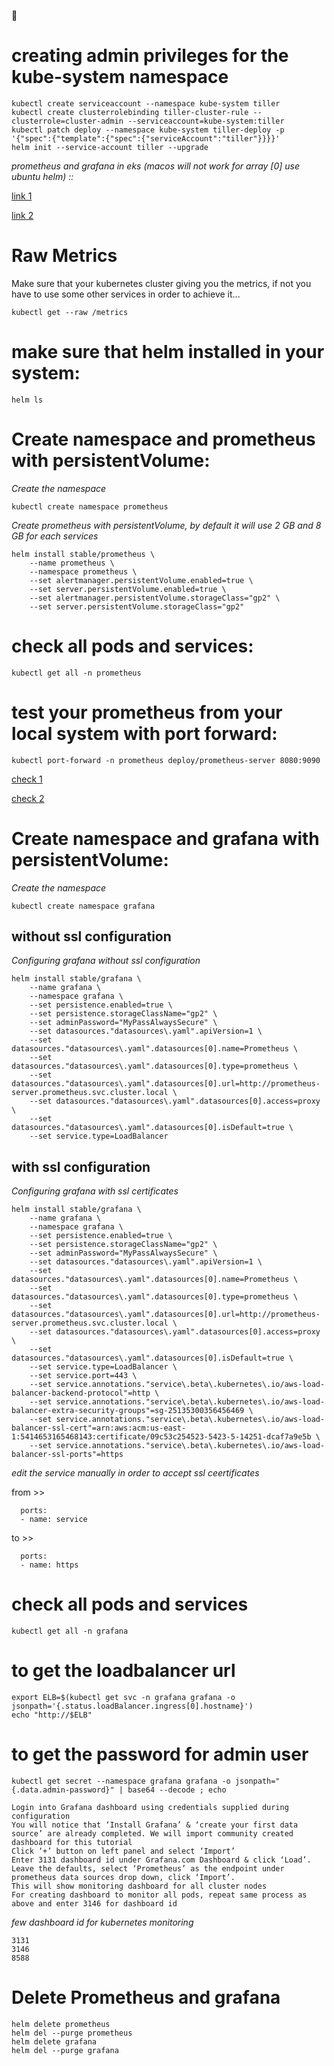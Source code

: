 :lipstick:
# creating admin privileges for the kube-system namespace
```
kubectl create serviceaccount --namespace kube-system tiller
kubectl create clusterrolebinding tiller-cluster-rule --clusterrole=cluster-admin --serviceaccount=kube-system:tiller
kubectl patch deploy --namespace kube-system tiller-deploy -p '{"spec":{"template":{"spec":{"serviceAccount":"tiller"}}}}'      
helm init --service-account tiller --upgrade
```

*prometheus and grafana in eks (macos will not work for array [0] use ubuntu helm) ::*

[link 1](https://eksworkshop.com/monitoring/cleanup/)

[link 2](https://docs.aws.amazon.com/eks/latest/userguide/prometheus.html)


# Raw Metrics
Make sure that your kubernetes cluster giving you the metrics, if not you have to use some other services in order to achieve it...
```
kubectl get --raw /metrics
```

# make sure that helm installed in your system:
```
helm ls
```

# Create namespace and prometheus with persistentVolume:
*Create the namespace*

```
kubectl create namespace prometheus
```

*Create prometheus with persistentVolume, by default it will use 2 GB and 8 GB for each services*
```
helm install stable/prometheus \
    --name prometheus \
    --namespace prometheus \
    --set alertmanager.persistentVolume.enabled=true \
    --set server.persistentVolume.enabled=true \
    --set alertmanager.persistentVolume.storageClass="gp2" \
    --set server.persistentVolume.storageClass="gp2"
```

# check all pods and services:
```
kubectl get all -n prometheus
```

# test your prometheus from your local system with port forward:
```
kubectl port-forward -n prometheus deploy/prometheus-server 8080:9090
```

[check 1](http://127.0.0.1:8080/)

[check 2](http://127.0.0.1:8080/targets)



# Create namespace and grafana with persistentVolume:
*Create the namespace*
```
kubectl create namespace grafana
```

## without ssl configuration
*Configuring grafana without ssl configuration*

```
helm install stable/grafana \
    --name grafana \
    --namespace grafana \
    --set persistence.enabled=true \
    --set persistence.storageClassName="gp2" \
    --set adminPassword="MyPassAlwaysSecure" \
    --set datasources."datasources\.yaml".apiVersion=1 \
    --set datasources."datasources\.yaml".datasources[0].name=Prometheus \
    --set datasources."datasources\.yaml".datasources[0].type=prometheus \
    --set datasources."datasources\.yaml".datasources[0].url=http://prometheus-server.prometheus.svc.cluster.local \
    --set datasources."datasources\.yaml".datasources[0].access=proxy \
    --set datasources."datasources\.yaml".datasources[0].isDefault=true \
    --set service.type=LoadBalancer
```

## with ssl configuration
*Configuring grafana with ssl certificates*

```
helm install stable/grafana \
    --name grafana \
    --namespace grafana \
    --set persistence.enabled=true \
    --set persistence.storageClassName="gp2" \
    --set adminPassword="MyPassAlwaysSecure" \
    --set datasources."datasources\.yaml".apiVersion=1 \
    --set datasources."datasources\.yaml".datasources[0].name=Prometheus \
    --set datasources."datasources\.yaml".datasources[0].type=prometheus \
    --set datasources."datasources\.yaml".datasources[0].url=http://prometheus-server.prometheus.svc.cluster.local \
    --set datasources."datasources\.yaml".datasources[0].access=proxy \
    --set datasources."datasources\.yaml".datasources[0].isDefault=true \
    --set service.type=LoadBalancer \
    --set service.port=443 \
    --set service.annotations."service\.beta\.kubernetes\.io/aws-load-balancer-backend-protocol"=http \
    --set service.annotations."service\.beta\.kubernetes\.io/aws-load-balancer-extra-security-groups"=sg-25135300356456469 \
    --set service.annotations."service\.beta\.kubernetes\.io/aws-load-balancer-ssl-cert"=arn:aws:acm:us-east-1:5414653165468143:certificate/09c53c254523-5423-5-14251-dcaf7a9e5b \
    --set service.annotations."service\.beta\.kubernetes\.io/aws-load-balancer-ssl-ports"=https
```

*edit the service manually in order to accept ssl ceertificates*


from >>
```
  ports:
  - name: service
```

to >>
```
  ports:
  - name: https
```


# check all pods and services
```
kubectl get all -n grafana
```

# to get the loadbalancer url
```
export ELB=$(kubectl get svc -n grafana grafana -o jsonpath='{.status.loadBalancer.ingress[0].hostname}')
echo "http://$ELB"
```

# to get the password for admin user
```
kubectl get secret --namespace grafana grafana -o jsonpath="{.data.admin-password}" | base64 --decode ; echo
```


```
Login into Grafana dashboard using credentials supplied during configuration
You will notice that ‘Install Grafana’ & ‘create your first data source’ are already completed. We will import community created dashboard for this tutorial
Click ‘+’ button on left panel and select ‘Import’
Enter 3131 dashboard id under Grafana.com Dashboard & click ‘Load’.
Leave the defaults, select ‘Prometheus’ as the endpoint under prometheus data sources drop down, click ‘Import’.
This will show monitoring dashboard for all cluster nodes
For creating dashboard to monitor all pods, repeat same process as above and enter 3146 for dashboard id
```

*few dashboard id for kubernetes monitoring*
```
3131
3146
8588
```


# Delete Prometheus and grafana

```
helm delete prometheus
helm del --purge prometheus
helm delete grafana
helm del --purge grafana
```
